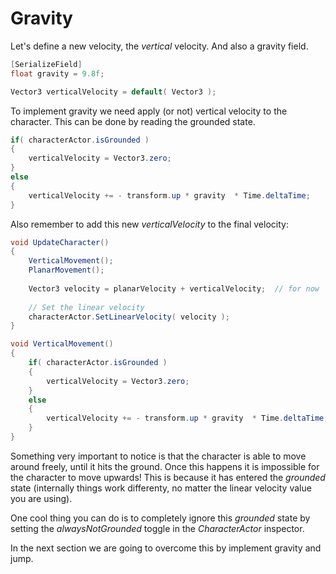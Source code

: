 # Gravity

Let's define a new velocity, the _vertical_ velocity. And also a gravity field.

```csharp
[SerializeField]
float gravity = 9.8f;

Vector3 verticalVelocity = default( Vector3 );
```

To implement gravity we need apply \(or not\) vertical velocity to the character. This can be done by reading the grounded state.

```csharp
if( characterActor.isGrounded )
{
    verticalVelocity = Vector3.zero;
}
else
{
    verticalVelocity += - transform.up * gravity  * Time.deltaTime;
}
```

Also remember to add this new _verticalVelocity_ to the final velocity:

```csharp
void UpdateCharacter()
{        
    VerticalMovement();
    PlanarMovement();    
    
    Vector3 velocity = planarVelocity + verticalVelocity;  // for now
    
    // Set the linear velocity
    characterActor.SetLinearVelocity( velocity );
}

void VerticalMovement()
{
    if( characterActor.isGrounded )
    {
        verticalVelocity = Vector3.zero;
    }
    else
    {
        verticalVelocity += - transform.up * gravity  * Time.deltaTime;
    }
}
```





Something very important to notice is that the character is able to move around freely, until it hits the ground. Once this happens it is impossible for the character to move upwards! This is because it has entered the _grounded_ state \(internally things work differenty, no matter the linear velocity value you are using\).

One cool thing you can do is to completely ignore this _grounded_ state by setting the _alwaysNotGrounded_ toggle in the _CharacterActor_ inspector.

In the next section we are going to overcome this by implement gravity and jump.

